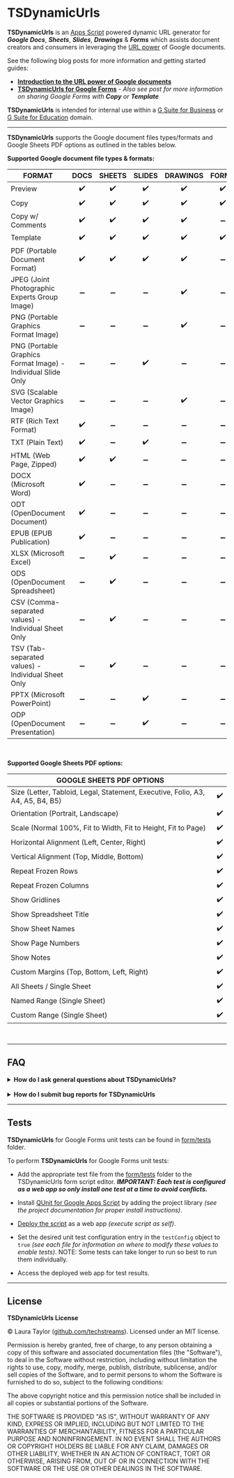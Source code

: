 # TSDynamicUrls

**TSDynamicUrls** is an [Apps Script](https://www.google.com/script/start/) powered dynamic URL generator for ***Google Docs***, ***Sheets***, ***Slides***, ***Drawings*** & ***Forms*** which assists document creators and consumers in leveraging the [URL power](https://medium.com/@techstreams/google-document-urls-as-simple-machines-400baca6d014) of Google documents.

See the following blog posts for more information and getting started guides:

* **[Introduction to the URL power of Google documents](https://medium.com/@techstreams/google-document-urls-as-simple-machines-400baca6d014)**
* **[TSDynamicUrls for Google Forms]()** - *Also see post for more information on sharing Google Forms with __Copy__ or __Template__*

**TSDynamicUrls** is intended for internal use within a [G Suite for Business](https://gsuite.google.com/solutions/) or [G Suite for Education](https://edu.google.com/products/gsuite-for-education) domain.

---

**TSDynamicUrls** supports the Google document files types/formats and Google Sheets PDF options as outlined in the tables below.

**Supported Google document file types & formats:**

| FORMAT | DOCS | SHEETS | SLIDES | DRAWINGS | FORMS|
| ---- | :--: | :----: | :----: | :---: | :------: |
| Preview |  :heavy_check_mark: |  :heavy_check_mark: |  :heavy_check_mark: |  :heavy_check_mark: |  :heavy_check_mark: |
| Copy |  :heavy_check_mark: |  :heavy_check_mark: |  :heavy_check_mark: |  :heavy_check_mark: |  :heavy_check_mark: |
| Copy w/ Comments |  :heavy_check_mark: |  :heavy_check_mark: |  :heavy_check_mark: |  :heavy_check_mark: | :heavy_minus_sign: |
| Template |  :heavy_check_mark: |  :heavy_check_mark: |  :heavy_check_mark: |  :heavy_check_mark: |  :heavy_check_mark: |
| PDF (Portable Document Format) |  :heavy_check_mark: |  :heavy_check_mark: |  :heavy_check_mark: |  :heavy_check_mark: | :heavy_minus_sign: |
| JPEG (Joint Photographic Experts Group Image) | :heavy_minus_sign: |  :heavy_minus_sign: |  :heavy_minus_sign: | :heavy_check_mark: | :heavy_minus_sign: |
| PNG (Portable Graphics Format Image) | :heavy_minus_sign: |  :heavy_minus_sign: | :heavy_minus_sign: | :heavy_check_mark: | :heavy_minus_sign: |
| PNG (Portable Graphics Format Image) - Individual Slide Only |  :heavy_minus_sign: | :heavy_minus_sign: | :heavy_check_mark: | :heavy_minus_sign: | :heavy_minus_sign: |
| SVG (Scalable Vector Graphics Image) | :heavy_minus_sign: | :heavy_minus_sign: | :heavy_minus_sign: | :heavy_check_mark: | :heavy_minus_sign: |
| RTF (Rich Text Format) | :heavy_check_mark: | :heavy_minus_sign: | :heavy_minus_sign: | :heavy_minus_sign: | :heavy_minus_sign: |
| TXT (Plain Text) |  :heavy_check_mark: | :heavy_minus_sign: | :heavy_check_mark: | :heavy_minus_sign: | :heavy_minus_sign: |
| HTML (Web Page, Zipped) | :heavy_check_mark: |  :heavy_check_mark: |  :heavy_minus_sign: | :heavy_minus_sign: | :heavy_minus_sign: |
| DOCX (Microsoft Word) | :heavy_check_mark: | :heavy_minus_sign: | :heavy_minus_sign: | :heavy_minus_sign: | :heavy_minus_sign: |
| ODT (OpenDocument Document) | :heavy_check_mark: | :heavy_minus_sign: | :heavy_minus_sign: | :heavy_minus_sign: | :heavy_minus_sign: |
| EPUB (EPUB Publication) |  :heavy_check_mark: | :heavy_minus_sign: | :heavy_minus_sign: | :heavy_minus_sign: | :heavy_minus_sign: |
| XLSX (Microsoft Excel) | :heavy_minus_sign: |  :heavy_check_mark: | :heavy_minus_sign: | :heavy_minus_sign: | :heavy_minus_sign: |
| ODS (OpenDocument Spreadsheet) | :heavy_minus_sign: |  :heavy_check_mark: | :heavy_minus_sign: | :heavy_minus_sign: | :heavy_minus_sign: |
| CSV (Comma-separated values)  - Individual Sheet Only | :heavy_minus_sign: | :heavy_check_mark: | :heavy_minus_sign: | :heavy_minus_sign: | :heavy_minus_sign: |
| TSV (Tab-separated values)  - Individual Sheet Only | :heavy_minus_sign: | :heavy_check_mark: | :heavy_minus_sign: | :heavy_minus_sign: | :heavy_minus_sign:|
| PPTX (Microsoft PowerPoint) | :heavy_minus_sign: | :heavy_minus_sign: | :heavy_check_mark: | :heavy_minus_sign: | :heavy_minus_sign: |
| ODP (OpenDocument Presentation) | :heavy_minus_sign: | :heavy_minus_sign: |  :heavy_check_mark: | :heavy_minus_sign: | :heavy_minus_sign: |

<br>

**Supported Google Sheets PDF options:**

| GOOGLE SHEETS PDF OPTIONS |  |
| ---- | :--: | 
| Size  (Letter, Tabloid, Legal, Statement, Executive, Folio, A3, A4, A5, B4, B5)  | :heavy_check_mark: |
| Orientation (Portrait, Landscape) | :heavy_check_mark: |
| Scale  (Normal 100%, Fit to Width, Fit to Height, Fit to Page) | :heavy_check_mark: |
| Horizontal Alignment  (Left, Center, Right) | :heavy_check_mark: |
| Vertical Alignment  (Top, Middle, Bottom) | :heavy_check_mark: |
| Repeat Frozen Rows | :heavy_check_mark: |
| Repeat Frozen Columns | :heavy_check_mark: |
| Show Gridlines | :heavy_check_mark: |
| Show Spreadsheet Title | :heavy_check_mark: |
| Show Sheet Names | :heavy_check_mark: |
| Show Page Numbers | :heavy_check_mark: |
| Show Notes | :heavy_check_mark: |
| Custom Margins  (Top, Bottom, Left, Right) | :heavy_check_mark: |
| All Sheets / Single Sheet | :heavy_check_mark: |
| Named Range  (Single Sheet) | :heavy_check_mark: |
| Custom Range  (Single Sheet) | :heavy_check_mark: |


<br>

---


## FAQ

<details>
<summary><strong>How do I ask general questions about TSDynamicUrls?</strong></summary>
For general questions, submit an issue through the <a href="https://github.com/techstreams/TSDynamicUrls/issues" target="_blank">issue tracker</a>.
</details>
<br>
<details>
<summary><strong>How do I submit bug reports for TSDynamicUrls</strong></summary>
For bug reports, <a href="https://help.github.com/articles/fork-a-repo/" target="_blank">fork</a> this repository, create a test which demonstrates the problem following the procedures outlined in the "Tests" section below and submit a <a href="https://help.github.com/articles/creating-a-pull-request/" target="_blank">pull request</a>.  If possible, please submit a solution along with the pull request.
</details>

---

## Tests

**TSDynamicUrls** for Google Forms unit tests can be found in [form/tests](/form/tests/) folder.

To perform **TSDynamicUrls** for Google Forms unit tests:

* Add the appropriate test file from the [form/tests](/form/tests/) folder to the TSDynamicUrls form script editor.  ***IMPORTANT: Each test is configured as a web app so only install one test at a time to avoid conflicts.***

* Install [QUnit for Google Apps Script](https://github.com/simula-innovation/qunit/tree/gas/gas) by adding the project library *(see the project documentation for proper install instructions)*.

* [Deploy the script](https://developers.google.com/apps-script/guides/web#deploying_a_script_as_a_web_app) as a web app *(execute script as self)*.

* Set the desired unit test configuration entry in the `testConfig` object to `true` *(see each file for information on where to modify these values to enable tests)*.   NOTE: Some tests can take longer to run so best to run them individually.

* Access the deployed web app for test results.

---

## License

**TSDynamicUrls License**

© Laura Taylor ([github.com/techstreams](https://github.com/techstreams)). Licensed under an MIT license.

Permission is hereby granted, free of charge, to any person obtaining a copy of this software and associated documentation files (the "Software"), to deal in the Software without restriction, including without limitation the rights to use, copy, modify, merge, publish, distribute, sublicense, and/or sell copies of the Software, and to permit persons to whom the Software is furnished to do so, subject to the following conditions:

The above copyright notice and this permission notice shall be included in all copies or substantial portions of the Software.

THE SOFTWARE IS PROVIDED "AS IS", WITHOUT WARRANTY OF ANY KIND, EXPRESS OR IMPLIED, INCLUDING BUT NOT LIMITED TO THE WARRANTIES OF MERCHANTABILITY, FITNESS FOR A PARTICULAR PURPOSE AND NONINFRINGEMENT. IN NO EVENT SHALL THE AUTHORS OR COPYRIGHT HOLDERS BE LIABLE FOR ANY CLAIM, DAMAGES OR OTHER LIABILITY, WHETHER IN AN ACTION OF CONTRACT, TORT OR OTHERWISE, ARISING FROM, OUT OF OR IN CONNECTION WITH THE SOFTWARE OR THE USE OR OTHER DEALINGS IN THE SOFTWARE.


